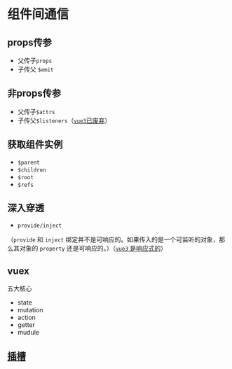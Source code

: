 
# 组件间通信

## props传参

- 父传子`props`
- 子传父 `$emit`

## 非props传参

- 父传子`$attrs`
- 子传父`$listeners`（<a href="https://v3.cn.vuejs.org/guide/migration/listeners-removed.html#%E6%A6%82%E8%A7%88">`vue3`已废弃</a>）

## 获取组件实例

- `$parent`
- `$children`
- `$root`
- `$refs`

## 深入穿透

- `provide/inject`

（`provide` 和 `inject` 绑定并不是可响应的。如果传入的是一个可监听的对象，那么其对象的 `property` 还是可响应的。）（<a href="https://v3.cn.vuejs.org/guide/composition-api-provide-inject.html" >`vue3` 是响应式的</a>）

## vuex

五大核心

- state
- mutation
- action
- getter
- mudule

## [插槽](./slot.md)

